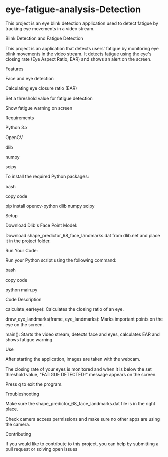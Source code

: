# eye-fatigue-analysis-Detection
This project is an eye blink detection application used to detect fatigue by tracking eye movements in a video stream.

Blink Detection and Fatigue Detection

This project is an application that detects users' fatigue by monitoring eye blink movements in the video stream. It detects fatigue using the eye's closing rate (Eye Aspect Ratio, EAR) and shows an alert on the screen.

Features

Face and eye detection

Calculating eye closure ratio (EAR)

Set a threshold value for fatigue detection

Show fatigue warning on screen

Requirements

Python 3.x

OpenCV

dlib

numpy

scipy


To install the required Python packages:

bash

copy code

pip install opencv-python dlib numpy scipy


Setup

Download Dlib's Face Point Model:

Download shape_predictor_68_face_landmarks.dat from dlib.net and place it in the project folder.

Run Your Code:

Run your Python script using the following command:

bash

copy code

python main.py

Code Description

calculate_ear(eye): Calculates the closing ratio of an eye.

draw_eye_landmarks(frame, eye_landmarks): Marks important points on the eye on the screen.

main(): Starts the video stream, detects face and eyes, calculates EAR and shows fatigue warning.

Use

After starting the application, images are taken with the webcam.

The closing rate of your eyes is monitored and when it is below the set threshold value, "FATIGUE DETECTED!" message appears on the screen.

Press q to exit the program.

Troubleshooting

Make sure the shape_predictor_68_face_landmarks.dat file is in the right place.

Check camera access permissions and make sure no other apps are using the camera.

Contributing

If you would like to contribute to this project, you can help by submitting a pull request or solving open issues

